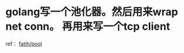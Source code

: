 
# golang写一个池化器。然后用来wrap net conn。 再用来写一个tcp client

ref： [fatih/pool](https://github.com/fatih/pool)



